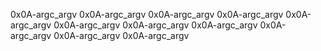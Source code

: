
0x0A-argc_argv
0x0A-argc_argv
0x0A-argc_argv
0x0A-argc_argv
0x0A-argc_argv
0x0A-argc_argv
0x0A-argc_argv
0x0A-argc_argv
0x0A-argc_argv
0x0A-argc_argv
0x0A-argc_argv
